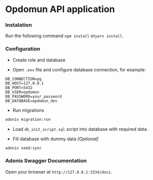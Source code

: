 # Opdomun API application

### Instalation

Run the following command `npm install` or`yarn install`.

### Configuration

- Create role and database

- Open `.env` file and configure database connection, for example:
```
DB_CONNECTION=pg
DB_HOST=127.0.0.1
DB_PORT=5432
DB_USER=opdomun
DB_PASSWORD=your_password
DB_DATABASE=opdomun_dev
```

- Run migrations

```bash
adonis migration:run
```

- Load `db_init_script.sql` script into database with required data.

- Fill database with dummy data *[Optional]*
```bash
adonis seed:sync
```

### Adonis Swagger Documentation

Open your browser at `http://127.0.0.1:3334/docs`.
